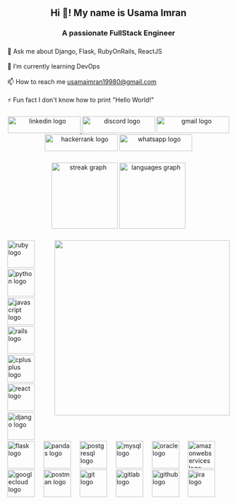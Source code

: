 <h2 align="center">Hi 👋! My name is  Usama Imran</h2>

###

<h3 align="center">A passionate FullStack Engineer</h3>

###

<p align="left">💬 Ask me about Django, Flask, RubyOnRails, ReactJS <br><br>🌱 I’m currently learning DevOps<br><br>📫 How to reach me <a href="usamaimran19980@gmail.com">usamaimran19980@gmail.com</a><br><br>⚡ Fun fact I don't know how to print "Hello World!"</p>

###

<div align="center">
  <a href="www.linkedin.com/in/usama-imran89" target="_blank">
    <img src="https://raw.githubusercontent.com/maurodesouza/profile-readme-generator/master/src/assets/icons/social/linkedin/default.svg" width="165" height="38" alt="linkedin logo"  />
  </a>
  <img src="https://raw.githubusercontent.com/maurodesouza/profile-readme-generator/master/src/assets/icons/social/discord/default.svg" width="165" height="38" alt="discord logo"  />
  <img src="https://raw.githubusercontent.com/maurodesouza/profile-readme-generator/master/src/assets/icons/social/gmail/default.svg" width="165" height="38" alt="gmail logo"  />
  <img src="https://raw.githubusercontent.com/maurodesouza/profile-readme-generator/master/src/assets/icons/social/hackerrank/default.svg" width="165" height="38" alt="hackerrank logo"  />
  <img src="https://raw.githubusercontent.com/maurodesouza/profile-readme-generator/master/src/assets/icons/social/whatsapp/default.svg" width="165" height="38" alt="whatsapp logo"  />
</div>

###

<div align="center">
  <img src="https://streak-stats.demolab.com?user=xamimran&locale=en&mode=daily&theme=vue-dark&hide_border=true&border_radius=5" height="150" alt="streak graph"  />
  <img src="https://github-readme-stats.vercel.app/api/top-langs?username=xamimran&locale=en&hide_title=true&layout=compact&card_width=320&langs_count=8&theme=vue-dark&hide_border=true" height="150" alt="languages graph"  />
</div>

###

<img align="right" height="397" src="https://user-images.githubusercontent.com/69011963/137184767-79a13ec7-1bb3-4341-a6da-3a149c9c159a.gif"  />

###

<div align="left">
  <img src="https://cdn.jsdelivr.net/gh/devicons/devicon/icons/ruby/ruby-original.svg" height="62" alt="ruby logo"  />
  <img width="12" />
  <img src="https://cdn.jsdelivr.net/gh/devicons/devicon/icons/python/python-original.svg" height="62" alt="python logo"  />
  <img width="12" />
  <img src="https://cdn.jsdelivr.net/gh/devicons/devicon/icons/javascript/javascript-original.svg" height="62" alt="javascript logo"  />
  <img width="12" />
  <img src="https://cdn.jsdelivr.net/gh/devicons/devicon/icons/rails/rails-original-wordmark.svg" height="62" alt="rails logo"  />
  <img width="12" />
  <img src="https://cdn.jsdelivr.net/gh/devicons/devicon/icons/cplusplus/cplusplus-original.svg" height="62" alt="cplusplus logo"  />
  <img width="12" />
  <img src="https://cdn.simpleicons.org/react/61DAFB" height="62" alt="react logo"  />
  <img width="12" />
  <img src="https://skillicons.dev/icons?i=django" height="62" alt="django logo"  />
  <img width="12" />
  <img src="https://skillicons.dev/icons?i=flask" height="62" alt="flask logo"  />
  <img width="12" />
  <img src="https://img.shields.io/badge/pandas-150458?logo=pandas&logoColor=white&style=for-the-badge" height="62" alt="pandas logo"  />
  <img width="12" />
  <img src="https://cdn.simpleicons.org/postgresql/4169E1" height="62" alt="postgresql logo"  />
  <img width="12" />
  <img src="https://cdn.jsdelivr.net/gh/devicons/devicon/icons/mysql/mysql-original.svg" height="62" alt="mysql logo"  />
  <img width="12" />
  <img src="https://cdn.simpleicons.org/oracle/F80000" height="62" alt="oracle logo"  />
  <img width="12" />
  <img src="https://skillicons.dev/icons?i=aws" height="62" alt="amazonwebservices logo"  />
  <img width="12" />
  <img src="https://skillicons.dev/icons?i=gcp" height="62" alt="googlecloud logo"  />
  <img width="12" />
  <img src="https://cdn.simpleicons.org/postman/FF6C37" height="62" alt="postman logo"  />
  <img width="12" />
  <img src="https://cdn.simpleicons.org/git/F05032" height="62" alt="git logo"  />
  <img width="12" />
  <img src="https://cdn.simpleicons.org/gitlab/FC6D26" height="62" alt="gitlab logo"  />
  <img width="12" />
  <img src="https://skillicons.dev/icons?i=github" height="62" alt="github logo"  />
  <img width="12" />
  <img src="https://cdn.simpleicons.org/jira/0052CC" height="62" alt="jira logo"  />
</div>

###
